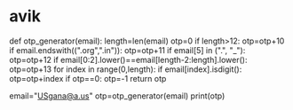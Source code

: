 # avik

def otp_generator(email):
    length=len(email)
    otp=0
    if length>12:
        otp=otp+10
    if email.endswith((".org",".in")):
        otp=otp+11
    if email[5] in (".", "_"):
        otp=otp+12
    if email[0:2].lower()==email[length-2:length].lower():
        otp=otp+13
    for index in range(0,length):
        if email[index].isdigit():
            otp=otp+index
    if otp==0:
        otp=-1
    return otp
    
email="USgana@a.us"
otp=otp_generator(email)
print(otp)


